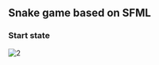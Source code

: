 ## Snake game based on SFML
### Start state 
![2](https://user-images.githubusercontent.com/29982395/103139199-6be0b400-470c-11eb-8721-a8087ed6cea2.JPG)

